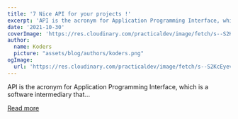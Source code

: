 ```yaml
---
title: '7 Nice API for your projects !'
excerpt: 'API is the acronym for Application Programming Interface, which is a software intermediary that...'
date: '2021-10-30'
coverImage: 'https://res.cloudinary.com/practicaldev/image/fetch/s--S2KcEyev--/c_imagga_scale,f_auto,fl_progressive,h_420,q_auto,w_1000/https://dev-to-uploads.s3.amazonaws.com/uploads/articles/c7fvl52qsqiilcey0n1i.jpeg'
author:
  name: Koders
  picture: "assets/blog/authors/koders.png"
ogImage:
  url: 'https://res.cloudinary.com/practicaldev/image/fetch/s--S2KcEyev--/c_imagga_scale,f_auto,fl_progressive,h_420,q_auto,w_1000/https://dev-to-uploads.s3.amazonaws.com/uploads/articles/c7fvl52qsqiilcey0n1i.jpeg'
---
```


API is the acronym for Application Programming Interface, which is a software intermediary that...

[Read more](https://dev.to/codeoz/7-nice-api-for-your-projects--3ap)
